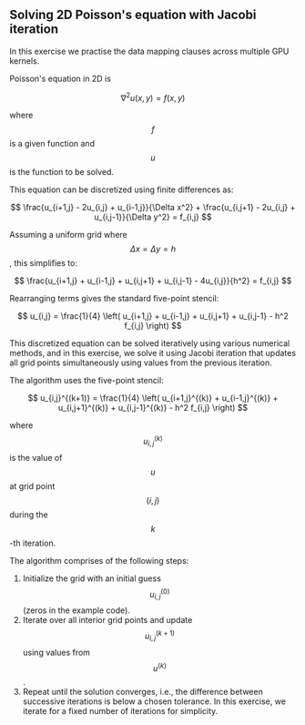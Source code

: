 ## Solving 2D Poisson's equation with Jacobi iteration

In this exercise we practise the data mapping clauses across multiple GPU kernels.

Poisson's equation in 2D is

$$
\nabla^2 u(x, y) = f(x, y)
$$

where $$f$$ is a given function and $$u$$ is the function to be solved.

This equation can be discretized using finite differences as:

$$
\frac{u_{i+1,j} - 2u_{i,j} + u_{i-1,j}}{\Delta x^2} + \frac{u_{i,j+1} - 2u_{i,j} + u_{i,j-1}}{\Delta y^2} = f_{i,j}
$$

Assuming a uniform grid where $$\Delta x = \Delta y = h$$, this simplifies to:

$$
\frac{u_{i+1,j} + u_{i-1,j} + u_{i,j+1} + u_{i,j-1} - 4u_{i,j}}{h^2} = f_{i,j}
$$

Rearranging terms gives the standard five-point stencil:

$$
u_{i,j} = \frac{1}{4} \left( u_{i+1,j} + u_{i-1,j} + u_{i,j+1} + u_{i,j-1} - h^2 f_{i,j} \right)
$$

This discretized equation can be solved iteratively using various numerical methods, and in this exercise,
we solve it using Jacobi iteration that updates all grid points simultaneously using values from the previous iteration.

The algorithm uses the five-point stencil:

$$
u_{i,j}^{(k+1)} = \frac{1}{4} \left( u_{i+1,j}^{(k)} + u_{i-1,j}^{(k)} + u_{i,j+1}^{(k)} + u_{i,j-1}^{(k)} - h^2 f_{i,j} \right)
$$

where $$u_{i,j}^{(k)}$$ is the value of $$u$$ at grid point $$(i,j)$$ during the $$k$$-th iteration.

The algorithm comprises of the following steps:

1. Initialize the grid with an initial guess $$u_{i,j}^{(0)}$$ (zeros in the example code).
2. Iterate over all interior grid points and update $$u_{i,j}^{(k+1)}$$ using values from $$u^{(k)}$$.
3. Repeat until the solution converges, i.e., the difference between successive iterations is below a chosen tolerance.
   In this exercise, we iterate for a fixed number of iterations for simplicity.
